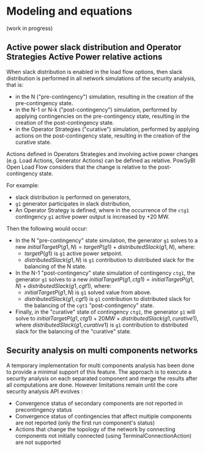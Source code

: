 # Modeling and equations

(work in progress)

## Active power slack distribution and Operator Strategies Active Power relative actions
When slack distribution is enabled in the load flow options, then slack distribution is performed in all network 
simulations of the security analysis, that is:
- in the N ("pre-contingency") simulation, resulting in the creation of the pre-contingency state.
- in the N-1 or N-k ("post-contingency") simulation, performed by applying contingencies on the pre-contingency state,
resulting in the creation of the post-contingency state.
- in the Operator Strategies ("curative") simulation, performed by applying actions on the post-contingency state,
resulting in the creation of the curative state.

Actions defined in Operators Strategies and involving active power changes (e.g. Load Actions, Generator Actions) can be defined as relative.
PowSyBl Open Load Flow considers that the change is relative to the post-contingency state.

For example:
- slack distribution is performed on generators,
- `g1` generator participates in slack distribution,
- An Operator Strategy is defined, where in the occurrence of the `ctg1` contingency `g1` active power output is increased by +20 MW. 

Then the following would occur:
- In the N "pre-contingency" state simulation, the generator `g1` solves to a new $initialTargetP(g1, N) = targetP(g1) + distributedSlack(g1, N)$, where:
  - $targetP(g1)$ is `g1` active power setpoint.
  - $distributedSlack(g1, N)$ is `g1` contribution to distributed slack for the balancing of the N state.
- In the N-1 "post-contingency" state simulation of contingency `ctg1`, the generator `g1` solves to a new $initialTargetP(g1, ctg1) = initialTargetP(g1, N) + distributedSlack(g1, cgt1)$, where:
  - $initialTargetP(g1, N)$ is `g1` solved value from above.
  - $distributedSlack(g1, cgt1)$ is `g1` contribution to distributed slack for the balancing of the `cgt1` "post-contingency" state.
- Finally, in the "curative" state of contingency `ctg1`, the generator `g1` will solve to $initialTargetP(g1, ctg1) + 20 MW + distributedSlack(g1, curative1)$,
where $distributedSlack(g1, curative1)$ is `g1` contribution to distributed slack for the balancing of the "curative" state.

## Security analysis on multi components networks

A temporary implementation for multi components analysis has been done to provide a minimal support of this feature.
The approach is to execute a security analysis on each separated component and merge the results after all computations are done.
However limitations remain until the core security analysis API evolves :

- Convergence status of secondary components are not reported in precontingency status 
- Convergence status of contingencies that affect multiple components are not reported (only the first run component's status)
- Actions that change the topology of the network by connecting components not initially connected (using TerminalConnectionAction) are not supported
